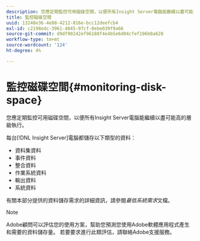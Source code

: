 ```yaml
---
description: 您應定期監控可用磁碟空間，以便所有Insight Server電腦能繼續以盡可能高的層級執行。
title: 監控磁碟空間
uuid: 13248e36-4e88-4212-816e-bcc12deefcb4
exl-id: c2198edc-3961-4845-97cf-0ebe039f9a66
source-git-commit: d9df90242ef96188f4e4b5e6d04cfef196b0a628
workflow-type: tm+mt
source-wordcount: '124'
ht-degree: 4%

---
```


# 監控磁碟空間{#monitoring-disk-space}

您應定期監控可用磁碟空間，以便所有Insight Server電腦能繼續以盡可能高的層級執行。

每台[!DNL Insight Server]電腦都儲存以下類型的資料：

* 資料集資料
* 事件資料
* 整合資料
* 作業系統資料
* 輸出資料
* 系統資料

有關本部分提供的資料儲存需求的詳細資訊，請參閱&#x200B;*最低系統需求*&#x200B;文檔。

>[!NOTE]
>
>Adobe顧問可以評估您的使用方案，幫助您預測您使用Adobe軟體應用程式產生和需要的資料儲存量。 若要要求進行此類評估，請聯絡Adobe支援服務。
